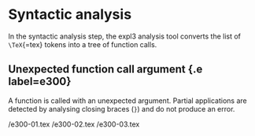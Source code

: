 # Syntactic analysis
In the syntactic analysis step, the expl3 analysis tool converts the list of `\TeX`{=tex} tokens into a tree of function calls.

## Unexpected function call argument {.e label=e300}
A function is called with an unexpected argument. Partial applications are detected by analysing closing braces (`}`) and do not produce an error.

 /e300-01.tex
 /e300-02.tex
 /e300-03.tex
